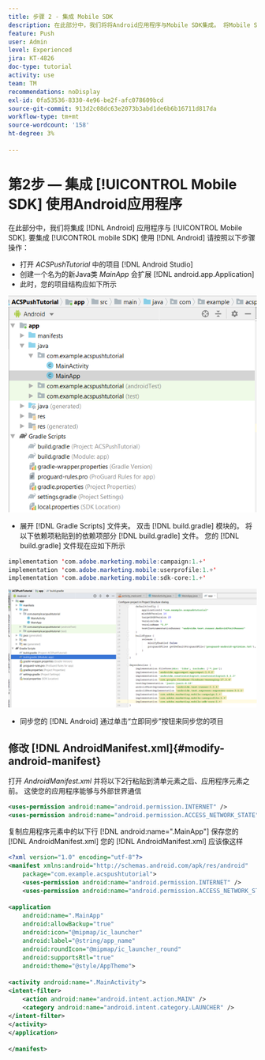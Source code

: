 ```yaml
---
title: 步骤 2 - 集成 Mobile SDK
description: 在此部分中，我们将将Android应用程序与Mobile SDK集成。 将Mobile SDK与Android应用程序集成
feature: Push
user: Admin
level: Experienced
jira: KT-4826
doc-type: tutorial
activity: use
team: TM
recommendations: noDisplay
exl-id: 0fa53536-8330-4e96-be2f-afc078609bcd
source-git-commit: 913d2c08dc63e2073b3abd1de6b6b16711d817da
workflow-type: tm+mt
source-wordcount: '158'
ht-degree: 3%

---
```


# 第2步 — 集成 [!UICONTROL Mobile SDK] 使用Android应用程序

在此部分中，我们将集成 [!DNL Android] 应用程序与 [!UICONTROL Mobile SDK]. 要集成 [!UICONTROL mobile SDK] 使用 [!DNL Android] 请按照以下步骤操作：

* 打开 *ACSPushTutorial* 中的项目 [!DNL Android Studio]
* 创建一个名为的新Java类 *MainApp* 会扩展 [!DNL android.app.Application]
* 此时，您的项目结构应如下所示

![main-app](assets/android-main-app.PNG)

* 展开 [!DNL Gradle Scripts] 文件夹。 双击 [!DNL build.gradle] 模块的。 将以下依赖项粘贴到的依赖项部分 [!DNL build.gradle] 文件。 您的 [!DNL build.gradle] 文件现在应如下所示

<!--
Removed `{.line-numbers}` below
-->

```java
implementation 'com.adobe.marketing.mobile:campaign:1.+'
implementation 'com.adobe.marketing.mobile:userprofile:1.+'
implementation 'com.adobe.marketing.mobile:sdk-core:1.+'
```

![module-gradle](assets/module-build-gradle.PNG)

* 同步您的 [!DNL Android] 通过单击“立即同步”按钮来同步您的项目

## 修改 [!DNL AndroidManifest.xml]{#modify-android-manifest}

打开 *AndroidManifest.xml* 并将以下2行粘贴到清单元素之后、应用程序元素之前。 这使您的应用程序能够与外部世界通信

<!--
Removed `{.line-numbers}` below
-->

```xml
<uses-permission android:name="android.permission.INTERNET" />
<uses-permission android:name="android.permission.ACCESS_NETWORK_STATE" />
```

复制应用程序元素中的以下行
[!DNL android:name=".MainApp"]
保存您的 [!DNL AndroidManifest.xml]
您的 [!DNL AndroidManifest.xml] 应该像这样

<!--
Removed `{.line-numbers}` below
-->

```xml
<?xml version="1.0" encoding="utf-8"?>
<manifest xmlns:android="http://schemas.android.com/apk/res/android"
    package="com.example.acspushtutorial">
    <uses-permission android:name="android.permission.INTERNET" />
    <uses-permission android:name="android.permission.ACCESS_NETWORK_STATE" />

<application
    android:name=".MainApp"
    android:allowBackup="true"
    android:icon="@mipmap/ic_launcher"
    android:label="@string/app_name"
    android:roundIcon="@mipmap/ic_launcher_round"
    android:supportsRtl="true"
    android:theme="@style/AppTheme">

<activity android:name=".MainActivity">
<intent-filter>
    <action android:name="android.intent.action.MAIN" />
    <category android:name="android.intent.category.LAUNCHER" />
</intent-filter>
</activity>
</application>

</manifest>
```
